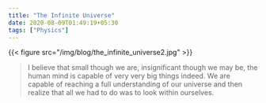 ```yaml
---
title: "The Infinite Universe"
date: 2020-08-09T01:49:19+05:30
tags: ["Physics"]
---
```


{{< figure src="/img/blog/the_infinite_universe2.jpg" >}}

>I believe that small though we are, insignificant though we may be, the human mind is capable of very very big things indeed. We are capable of reaching a full understanding of our universe and then realize that all we had to do was to look within ourselves.
